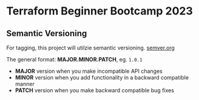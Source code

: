 # Terraform Beginner Bootcamp 2023

## Semantic Versioning

For tagging, this project will utilzie semantic versioning.
[semver.org](https://semver.org/)

The general format:
**MAJOR.MINOR.PATCH**, eg. `1.0.1`

- **MAJOR** version when you make incompatible API changes
- **MINOR** version when you add functionality in a backward compatible manner
- **PATCH** version when you make backward compatible bug fixes